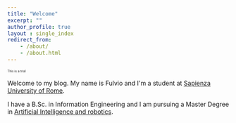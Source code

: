 ```yaml
---
title: "Welcome"
excerpt: ""
author_profile: true
layout : single_index
redirect_from: 
    - /about/
    - /about.html
---
```


<p style="font-size:0.5em">This is a trial</p>

Welcome to my blog. My name is Fulvio and I'm a student at [Sapienza University of Rome](
https://www.uniroma1.it ).

I have a B.Sc. in Information Engineering and I am pursuing a Master Degree in [Artificial Intelligence and robotics](https://corsidilaurea.uniroma1.it/en/corso/2020/30431/home).


<!--hr>

Little Trial?

<!-- script type="text/javascript" src="//rf.revolvermaps.com/0/0/8.js?i=5ewlq11o62v&amp;m=0&amp;c=ff0000&amp;cr1=ffffff&amp;f=arial&amp;l=33" async="async"></script>

<!-- <script>
    window.EMBED_SO_CONFIG = {
      "id": "8a64f4ae-5150-4899-b75e-fcb3a902297c",
      "position": "right"
    }
</script> -->
<!-- <script src="https://embed.so/js/embed.js"></script>   this is the circle video gif
 -->  
